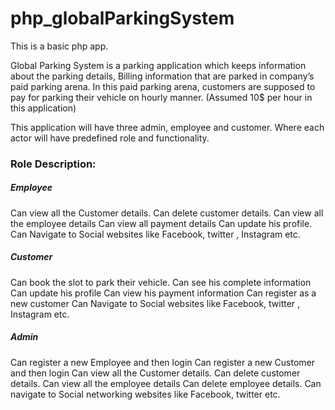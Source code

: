 # php_globalParkingSystem

This is a basic php app.

Global Parking System is a parking application which keeps information about the parking details, 
Billing information that are parked in company’s paid parking arena. In this paid parking arena, 
customers are supposed to pay for parking their vehicle on hourly manner. (Assumed 10$ per hour in this application)

This application will have three admin, employee and customer. Where each actor will have predefined role and functionality.

<h3>Role	Description:</h3>
<h5>Employee </h5>	
Can view all the Customer details. 
Can delete customer details. 
Can view all the employee details 
Can view all payment details 
Can update his profile. 
Can Navigate to Social websites like Facebook, twitter , Instagram etc. 
<h5>Customer</h5>
Can book the slot to park their vehicle. 
Can see his complete information 
Can update his profile 
Can view his payment information 
Can register as a new customer
Can Navigate to Social websites like Facebook, twitter , Instagram etc. 
<h5>Admin</h5>	
Can register a new Employee and then login 
Can register a new Customer and then login
Can view all the Customer details. 
Can delete customer details. 
Can view all the employee details 
Can delete employee details.
Can navigate to Social networking websites like Facebook, twitter etc. 
